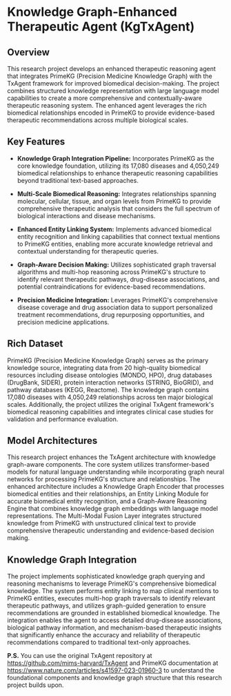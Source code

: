 # **Knowledge Graph-Enhanced Therapeutic Agent (KgTxAgent)**

## **Overview**
This research project develops an enhanced therapeutic reasoning agent that integrates PrimeKG (Precision Medicine Knowledge Graph) with the TxAgent framework for improved biomedical decision-making. The project combines structured knowledge representation with large language model capabilities to create a more comprehensive and contextually-aware therapeutic reasoning system. The enhanced agent leverages the rich biomedical relationships encoded in PrimeKG to provide evidence-based therapeutic recommendations across multiple biological scales.

## **Key Features**

* **Knowledge Graph Integration Pipeline:** Incorporates PrimeKG as the core knowledge foundation, utilizing its 17,080 diseases and 4,050,249 biomedical relationships to enhance therapeutic reasoning capabilities beyond traditional text-based approaches.

* **Multi-Scale Biomedical Reasoning:** Integrates relationships spanning molecular, cellular, tissue, and organ levels from PrimeKG to provide comprehensive therapeutic analysis that considers the full spectrum of biological interactions and disease mechanisms.

* **Enhanced Entity Linking System:** Implements advanced biomedical entity recognition and linking capabilities that connect textual mentions to PrimeKG entities, enabling more accurate knowledge retrieval and contextual understanding for therapeutic queries.

* **Graph-Aware Decision Making:** Utilizes sophisticated graph traversal algorithms and multi-hop reasoning across PrimeKG's structure to identify relevant therapeutic pathways, drug-disease associations, and potential contraindications for evidence-based recommendations.

* **Precision Medicine Integration:** Leverages PrimeKG's comprehensive disease coverage and drug association data to support personalized treatment recommendations, drug repurposing opportunities, and precision medicine applications.

## **Rich Dataset**
PrimeKG (Precision Medicine Knowledge Graph) serves as the primary knowledge source, integrating data from 20 high-quality biomedical resources including disease ontologies (MONDO, HPO), drug databases (DrugBank, SIDER), protein interaction networks (STRING, BioGRID), and pathway databases (KEGG, Reactome). The knowledge graph contains 17,080 diseases with 4,050,249 relationships across ten major biological scales. Additionally, the project utilizes the original TxAgent framework's biomedical reasoning capabilities and integrates clinical case studies for validation and performance evaluation.

## **Model Architectures**
This research project enhances the TxAgent architecture with knowledge graph-aware components. The core system utilizes transformer-based models for natural language understanding while incorporating graph neural networks for processing PrimeKG's structure and relationships. The enhanced architecture includes a Knowledge Graph Encoder that processes biomedical entities and their relationships, an Entity Linking Module for accurate biomedical entity recognition, and a Graph-Aware Reasoning Engine that combines knowledge graph embeddings with language model representations. The Multi-Modal Fusion Layer integrates structured knowledge from PrimeKG with unstructured clinical text to provide comprehensive therapeutic understanding and evidence-based decision making.

## **Knowledge Graph Integration**
The project implements sophisticated knowledge graph querying and reasoning mechanisms to leverage PrimeKG's comprehensive biomedical knowledge. The system performs entity linking to map clinical mentions to PrimeKG entities, executes multi-hop graph traversals to identify relevant therapeutic pathways, and utilizes graph-guided generation to ensure recommendations are grounded in established biomedical knowledge. The integration enables the agent to access detailed drug-disease associations, biological pathway information, and mechanism-based therapeutic insights that significantly enhance the accuracy and reliability of therapeutic recommendations compared to traditional text-only approaches.

**P.S.** You can use the original TxAgent repository at https://github.com/mims-harvard/TxAgent and PrimeKG documentation at https://www.nature.com/articles/s41597-023-01960-3 to understand the foundational components and knowledge graph structure that this research project builds upon.
